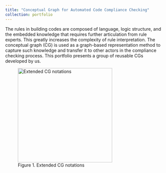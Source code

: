 ```yaml
---
title: "Conceptual Graph for Automated Code Compliance Checking"
collection: portfolio
---
```


The rules in building codes are composed of language, logic structure, and the embedded knowledge that requires further articulation from rule experts. This greatly increases the complexity of rule interpretation. The conceptual graph (CG) is used as a graph-based representation method to capture such knowledge and transfer it to other actors in the compliance checking process. This portfolio presents a group of reusable CGs developed by us.

<figure>
  <img src="/images/project_1.png" width="300" alt="Extended CG notations">
  <figcaption>Figure 1. Extended CG notations</figcaption>
</figure>



